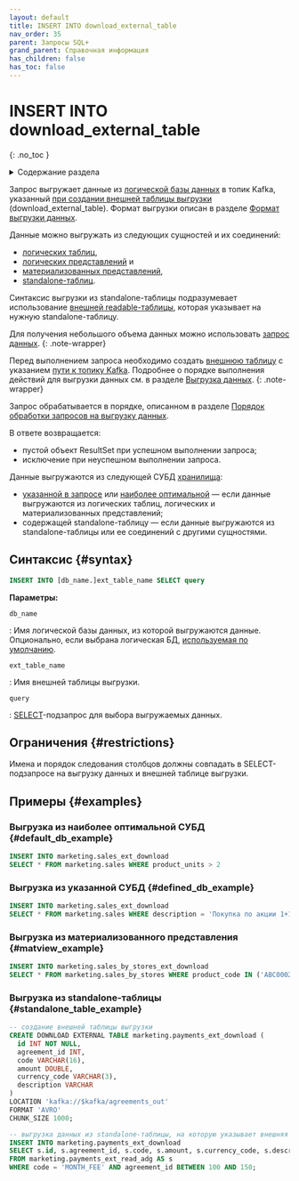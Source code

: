 ```yaml
---
layout: default
title: INSERT INTO download_external_table
nav_order: 35
parent: Запросы SQL+
grand_parent: Справочная информация
has_children: false
has_toc: false
---
```


# INSERT INTO download_external_table
{: .no_toc }

<details markdown="block">
  <summary>
    Содержание раздела
  </summary>
  {: .text-delta }
1. TOC
{:toc}
</details>

Запрос выгружает данные из [логической базы данных](../../../overview/main_concepts/logical_db/logical_db.md) 
в топик Kafka, указанный 
[при создании внешней таблицы выгрузки](../CREATE_DOWNLOAD_EXTERNAL_TABLE/CREATE_DOWNLOAD_EXTERNAL_TABLE.md) 
(download_external_table). Формат выгрузки описан в разделе
[Формат выгрузки данных](../../download_format/download_format.md).

Данные можно выгружать из следующих сущностей и их соединений:
* [логических таблиц](../../../overview/main_concepts/logical_table/logical_table.md), 
* [логических представлений](../../../overview/main_concepts/logical_view/logical_view.md) и 
* [материализованных представлений](../../../overview/main_concepts/materialized_view/materialized_view.md),
* [standalone-таблиц](../../../overview/main_concepts/standalone_table/standalone_table.md).

Синтаксис выгрузки из standalone-таблицы подразумевает использование
[внешней readable-таблицы](../../../overview/main_concepts/external_table/external_table.md#readable_table), которая
указывает на нужную standalone-таблицу.

Для получения небольшого объема данных можно использовать 
[запрос данных](../../../working_with_system/data_reading/data_reading.md).
{: .note-wrapper}

Перед выполнением запроса необходимо создать [внешнюю таблицу](../../../overview/main_concepts/external_table/external_table.md)
с указанием [пути к топику Kafka](../../path_to_kafka_topic/path_to_kafka_topic.md). Подробнее о порядке 
выполнения действий для выгрузки данных см. в разделе [Выгрузка данных](../../../working_with_system/data_download/data_download.md).
{: .note-wrapper}

Запрос обрабатывается в порядке, описанном в разделе
[Порядок обработки запросов на выгрузку данных](../../../overview/interactions/download_processing/download_processing.md).

В ответе возвращается:
*   пустой объект ResultSet при успешном выполнении запроса;
*   исключение при неуспешном выполнении запроса.

Данные выгружаются из следующей СУБД [хранилища](../../../overview/main_concepts/data_storage/data_storage.md):
* [указанной в запросе](../../../reference/sql_plus_requests/SELECT/SELECT.md#param_datasource_type) или 
  [наиболее оптимальной](../../../working_with_system/data_reading/routing/routing.md) —
  если данные выгружаются из логических таблиц, логических и материализованных представлений;
* содержащей standalone-таблицу — если данные выгружаются из standalone-таблицы или ее соединений с другими сущностями.

## Синтаксис {#syntax}

```sql
INSERT INTO [db_name.]ext_table_name SELECT query
```

**Параметры:**

`db_name`

: Имя логической базы данных, из которой выгружаются данные. Опционально, если выбрана логическая БД, 
  [используемая по умолчанию](../../../working_with_system/other_features/default_db_set-up/default_db_set-up.md).

`ext_table_name`

: Имя внешней таблицы выгрузки.

`query`

: [SELECT](../SELECT/SELECT.md)-подзапрос для выбора выгружаемых данных.

## Ограничения {#restrictions}

Имена и порядок следования столбцов должны совпадать в SELECT-подзапросе на выгрузку данных и внешней таблице выгрузки.

## Примеры {#examples}

### Выгрузка из наиболее оптимальной СУБД {#default_db_example}

```sql
INSERT INTO marketing.sales_ext_download
SELECT * FROM marketing.sales WHERE product_units > 2
```

### Выгрузка из указанной СУБД {#defined_db_example}

```sql
INSERT INTO marketing.sales_ext_download 
SELECT * FROM marketing.sales WHERE description = 'Покупка по акции 1+1' DATASOURCE_TYPE = 'adqm'
```

### Выгрузка из материализованного представления {#matview_example}

```sql
INSERT INTO marketing.sales_by_stores_ext_download
SELECT * FROM marketing.sales_by_stores WHERE product_code IN ('ABC0002', 'ABC0003', 'ABC0004') DATASOURCE_TYPE = 'adqm'
```

### Выгрузка из standalone-таблицы {#standalone_table_example}

```sql
-- создание внешней таблицы выгрузки
CREATE DOWNLOAD EXTERNAL TABLE marketing.payments_ext_download (
  id INT NOT NULL,
  agreement_id INT,
  code VARCHAR(16),
  amount DOUBLE,
  currency_code VARCHAR(3),
  description VARCHAR
)
LOCATION 'kafka://$kafka/agreements_out'
FORMAT 'AVRO'
CHUNK_SIZE 1000;

-- выгрузка данных из standalone-таблицы, на которую указывает внешняя readable-таблица payments_ext_read_adg
INSERT INTO marketing.payments_ext_download
SELECT s.id, s.agreement_id, s.code, s.amount, s.currency_code, s.description 
FROM marketing.payments_ext_read_adg AS s 
WHERE code = 'MONTH_FEE' AND agreement_id BETWEEN 100 AND 150;
```